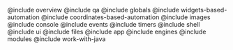 @include overview
@include qa
@include globals
@include widgets-based-automation
@include coordinates-based-automation
@include images
@include console
@include events
@include timers
@include shell
@include ui
@include files
@include app
@include engines
@include modules
@include work-with-java

